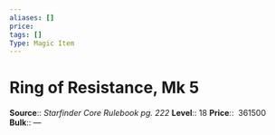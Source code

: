 ```yaml
---
aliases: []
price:  
tags: []
Type: Magic Item
---
```


# Ring of Resistance, Mk 5

**Source**:: _Starfinder Core Rulebook pg. 222_
**Level**:: 18
**Price**::  361500 
**Bulk**:: —
